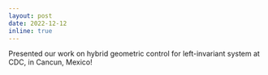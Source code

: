 ```yaml
---
layout: post
date: 2022-12-12
inline: true
---
```


Presented our work on hybrid geometric control for left-invariant system at CDC, in Cancun, Mexico!
